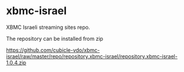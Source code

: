 xbmc-israel
===========

XBMC Israeli streaming sites repo.


The repository can be installed from zip 

https://github.com/cubicle-vdo/xbmc-israel/raw/master/repo/repository.xbmc-israel/repository.xbmc-israel-1.0.4.zip



